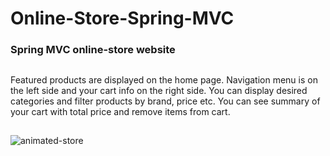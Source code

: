 # Online-Store-Spring-MVC
### Spring MVC online-store website
##
Featured products are displayed on the home page. Navigation menu is on the left side and your cart info on the right side.
You can display desired categories and filter products by brand, price etc. You can see summary of your cart with total price and
remove items from cart.
##
![animated-store](https://user-images.githubusercontent.com/32308481/37560912-6e62a692-2a41-11e8-9942-c43fdef64364.gif)
